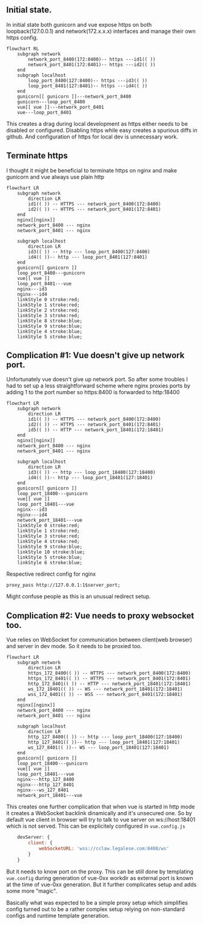 ## Initial state.
In initial state both gunicorn and vue expose https on both loopback(127.0.0.1)  and 
network(172.x.x.x) interfaces and manage their own https config.

```mermaid
flowchart RL
    subgraph network
        network_port_8400(172:8400)-- https ---id1(( ))
        network_port_8401(172:8401)-- https ---id2(( ))
    end
    subgraph localhost
        loop_port_8400(127:8400)-- https ---id3(( ))
        loop_port_8401(127:8401)-- https ---id4(( ))
    end
    gunicorn[[ gunicorn ]]---network_port_8400
    gunicorn---loop_port_8400
    vue[[ vue ]]---network_port_8401
    vue---loop_port_8401
```

This creates a drag during local development as https either needs to be disabled or configured.
Disabling https while easy creates a spurious diffs in github.
And configuration of https for local dev is unnecessary work.

## Terminate https
I thought it might be beneficial to terminate https on nginx and make gunicorn and vue always use plain http

```mermaid
flowchart LR
    subgraph network
        direction LR
        id1(( )) -- HTTPS --- network_port_8400(172:8400)
        id2(( )) -- HTTPS --- network_port_8401(172:8401)
    end
    nginx[[nginx]]
    network_port_8400 --- nginx
    network_port_8401 --- nginx

    subgraph localhost
        direction LR
        id3(( )) -- http --- loop_port_8400(127:8400)
        id4(( ))-- http --- loop_port_8401(127:8401)
    end
    gunicorn[[ gunicorn ]]
    loop_port_8400---gunicorn
    vue[[ vue ]]
    loop_port_8401---vue
    nginx---id3
    nginx---id4
    linkStyle 0 stroke:red;
    linkStyle 1 stroke:red;
    linkStyle 2 stroke:red;
    linkStyle 3 stroke:red;
    linkStyle 8 stroke:blue;
    linkStyle 9 stroke:blue;
    linkStyle 4 stroke:blue;
    linkStyle 5 stroke:blue;
```

## Complication #1: Vue doesn't give up network port.

Unfortunately vue doesn't give up network port.
So after some troubles I had to set up a less straightforward scheme where nginx proxies ports
by adding 1 to the port number so https:8400 is forwarded to http:18400

```mermaid
flowchart LR
    subgraph network
        direction LR
        id1(( )) -- HTTPS --- network_port_8400(172:8400)
        id2(( )) -- HTTPS --- network_port_8401(172:8401)
        id5(( )) -- HTTP --- network_port_18401(172:18401)
    end
    nginx[[nginx]]
    network_port_8400 --- nginx
    network_port_8401 --- nginx

    subgraph localhost
        direction LR
        id3(( )) -- http --- loop_port_18400(127:18400)
        id4(( ))-- http --- loop_port_18401(127:18401)
    end
    gunicorn[[ gunicorn ]]
    loop_port_18400---gunicorn
    vue[[ vue ]]
    loop_port_18401---vue
    nginx---id3
    nginx---id4
    network_port_18401---vue
    linkStyle 0 stroke:red;
    linkStyle 1 stroke:red;
    linkStyle 3 stroke:red;
    linkStyle 4 stroke:red;
    linkStyle 9 stroke:blue;
    linkStyle 10 stroke:blue;
    linkStyle 5 stroke:blue;
    linkStyle 6 stroke:blue;
```

Respective redirect config for nginx
```
proxy_pass http://127.0.0.1:1$server_port;
```
Might confuse people as this is an unusual redirect setup.

## Complication #2: Vue needs to proxy websocket too.

Vue relies on WebSocket for communication between client(web browser) and server in dev mode.
So it needs to be proxied too.

```mermaid
flowchart LR
    subgraph network
        direction LR
        https_172_8400(( )) -- HTTPS --- network_port_8400(172:8400)
        https_172_8401(( )) -- HTTPS --- network_port_8401(172:8401)
        http_172_8401(( )) -- HTTP --- network_port_18401(172:18401)
        ws_172_18401(( )) -- WS --- network_port_18401(172:18401)
        wss_172_8401(( )) -- WSS --- network_port_8401(172:18401)
    end
    nginx[[nginx]]
    network_port_8400 --- nginx
    network_port_8401 --- nginx

    subgraph localhost
        direction LR
        http_127_8400(( )) -- http --- loop_port_18400(127:18400)
        http_127_8401(( ))-- http --- loop_port_18401(127:18401)
        ws_127_8401(( ))-- WS --- loop_port_18401(127:18401)
    end
    gunicorn[[ gunicorn ]]
    loop_port_18400---gunicorn
    vue[[ vue ]]
    loop_port_18401---vue
    nginx---http_127_8400
    nginx---http_127_8401
    nginx---ws_127_8401
    network_port_18401---vue
```

This creates one further complication that when vue is started in http mode it creates a WebSocket backlink dinamically
and it's unsecured one. So by default vue client in browser will try to talk to vue server on ws://host:18401 which is not served.
This can be explicitely configured in `vue.config.js`

```javascript
    devServer: {
        client: {
            webSocketURL: 'wss://cclaw.legalese.com:8408/ws'
        }
    }
```
But it needs to know port on the proxy. This can be still done by templating `vue.config` during generation of vue-0xx workdir as
external port is known at the time of vue-0xx generation. But it further complicates setup and adds some more "magic".

Basically what was expected to be a simple proxy setup which simplifies config turned out to be a rather complex setup relying on non-standard
configs and runtime template generation.